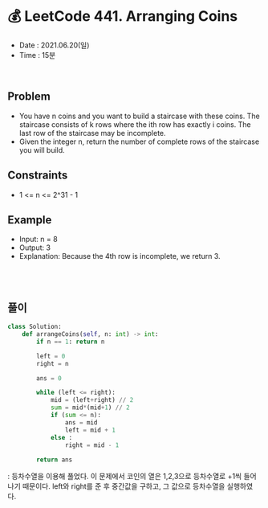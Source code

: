 # 💰 LeetCode 441. Arranging Coins
- Date : 2021.06.20(일)
- Time : 15분
<br>

## Problem

- You have n coins and you want to build a staircase with these coins. The staircase consists of k rows where the ith row has exactly i coins. The last row of the staircase may be incomplete.
- Given the integer n, return the number of complete rows of the staircase you will build.

## Constraints
- 1 <= n <= 2^31 - 1

## Example

- Input: n = 8
- Output: 3
- Explanation: Because the 4th row is incomplete, we return 3.

<br><br>

## 풀이
```python
class Solution:
    def arrangeCoins(self, n: int) -> int:
        if n == 1: return n

        left = 0
        right = n

        ans = 0

        while (left <= right):
            mid = (left+right) // 2
            sum = mid*(mid+1) // 2
            if (sum <= n):
                ans = mid
                left = mid + 1
            else :
                right = mid - 1
                
        return ans
```
: 등차수열을 이용해 풀었다. 이 문제에서 코인의 열은 1,2,3으로 등차수열로 +1씩 들어나기 때문이다. left와 right를 준 후 중간값을 구하고, 그 값으로 등차수열을 실행하였다.